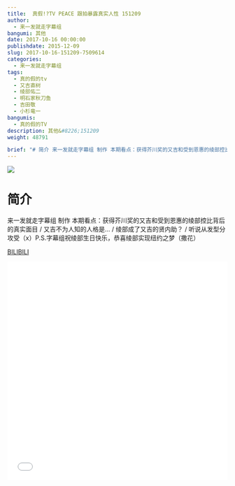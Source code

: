 ```yaml
---
title:  真假!?TV PEACE 跟拍暴露真实人性 151209
author: 
  - 来一发就走字幕组
bangumi: 其他
date: 2017-10-16 00:00:00
publishdate: 2015-12-09
slug: 2017-10-16-151209-7509614
categories: 
  - 来一发就走字幕组
tags: 
  - 真的假的tv
  - 又吉直树
  - 绫部佑二
  - 明石家秋刀鱼
  - 吉田敬
  - 小杉竜一
bangumis: 
  - 真的假的TV
description: 其他&#8226;151209
weight: 48791

brief: "# 简介 来一发就走字幕组 制作 本期看点：获得芥川奖的又吉和受到恩惠的绫部控比背后的真实面目 / 又吉不为人知的人格是… / 绫部成了又吉的贤内助？ / 听说从发型分攻受（x）P.S.字幕组祝绫部生日快乐，恭喜绫部实现纽约之梦（撒花）"
---
```


![](https://i.imgur.com/WJ036PI.jpg)

# 简介  
来一发就走字幕组 制作 本期看点：获得芥川奖的又吉和受到恩惠的绫部控比背后的真实面目 / 又吉不为人知的人格是… / 绫部成了又吉的贤内助？ / 听说从发型分攻受（x）P.S.字幕组祝绫部生日快乐，恭喜绫部实现纽约之梦（撒花）

  [BILIBILI](https://www.bilibili.com/video/av7509614/)


<div class="vcontainer">  <iframe class='video' src="//www.bilibili.com/blackboard/player.html?aid=7509614" width="100%" height="500" frameborder="0" allowfullscreen="allowfullscreen"></iframe></div>
